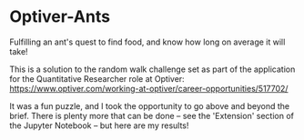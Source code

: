 # Optiver-Ants
Fulfilling an ant's quest to find food, and know how long on average it will take!

This is a solution to the random walk challenge set as part of the application for the Quantitative Researcher role at Optiver: https://www.optiver.com/working-at-optiver/career-opportunities/517702/

It was a fun puzzle, and I took the opportunity to go above and beyond the brief. There is plenty more that can be done – see the 'Extension' section of the Jupyter Notebook – but here are my results!
